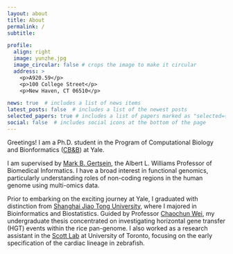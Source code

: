 ```yaml
---
layout: about
title: About
permalink: /
subtitle: 

profile:
  align: right
  image: yunzhe.jpg 
  image_circular: false # crops the image to make it circular
  address: >
    <p>A920.59</p>
    <p>100 College Street</p>
    <p>New Haven, CT 06510</p>

news: true  # includes a list of news items
latest_posts: false  # includes a list of the newest posts
selected_papers: true # includes a list of papers marked as "selected={true}"
social: false  # includes social icons at the bottom of the page
---
```


Greetings! I am a Ph.D. student in the Program of Computational Biology and Bionformatics ([CB&B](https://cbb.yale.edu/)) at Yale.

I am supervised by [Mark B. Gertsein](http://www.gersteinlab.org/), the Albert L. Williams Professor of Biomedical Informatics. I have a broad interest in functional genomics, particularly understanding roles of non-coding regions in the human genome using multi-omics data.

Prior to embarking on the exciting journey at Yale, I graduated with distinction from [Shanghai Jiao Tong University](https://en.sjtu.edu.cn/), where I majored in Bioinformatics and Biostatistics. Guided by Professor [Chaochun Wei](https://cgm.sjtu.edu.cn/), my undergraduate thesis concentrated on investigating horizontal gene transfer (HGT) events within the rice pan-genome. I also worked as a research assistant in the [Scott Lab](https://lab.research.sickkids.ca/scott/) at University of Toronto, focusing on the early specification of the cardiac lineage in zebrafish.
